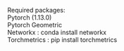 Required packages:
<br>Pytorch (1.13.0) 
<br>Pytorch Geometric 
<br>Networkx : conda install networkx 
<br>Torchmetrics : pip install torchmetrics